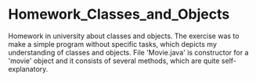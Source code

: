 # Homework_Classes_and_Objects
Homework in university about classes and objects. The exercise was to make a simple program without specific tasks, which depicts my understanding of classes and objects. File 'Movie.java' is constructor for a 'movie' object and it consists of several methods, which are quite self-explanatory. 
